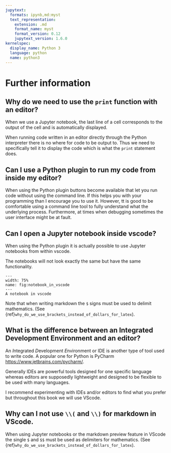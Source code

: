 ```yaml
---
jupytext:
  formats: ipynb,md:myst
  text_representation:
    extension: .md
    format_name: myst
    format_version: 0.12
    jupytext_version: 1.6.0
kernelspec:
  display_name: Python 3
  language: python
  name: python3
---
```


# Further information

## Why do we need to use the `print` function with an editor?

When we use a Jupyter notebook, the last line of a cell corresponds to the
output of the cell and is automatically displayed.

When running code written in an editor directly through the Python interpreter
there is no where for code to be output to. Thus we need to specifically tell it
to display the code which is what the `print` statement does.

## Can I use a Python plugin to run my code from inside my editor?

When using the Python plugin buttons become available that let you run code
without using the command line. If this helps you with your programming than I
encourage you to use it. However, tt is good to be comfortable using a
command line tool to fully understand what the underlying process. Furthermore,
at times when debugging sometimes the user interface might be at fault.

## Can I open a Jupyter notebook inside vscode?

When using the Python plugin it is actually possible to use Jupyter notebooks
from within vscode.

The notebooks will not look exactly the same but have the same functionality.

```{figure} ./img/notebook_in_vscode/main.png
---
width: 75%
name: fig:notebook_in_vscode
---
A notebook in vscode
```

Note that when writing markdown the `$` signs must be used to delimit
mathematics. (See {ref}`why_do_we_use_brackets_instead_of_dollars_for_latex`).

## What is the difference between an Integrated Development Environment and an editor?

An *I*ntegrated *D*evelopment *E*nvironment or IDE is another type of tool used
to write code. A popular one for Python is PyCharm
<https://www.jetbrains.com/pycharm/>.

Generally IDEs are powerful tools designed for one specific language whereas
editors are supposedly lightweight and designed to be flexible to be used with
many languages.

I recommend experimenting with IDEs and/or editors to find what you prefer but
throughout this book we will use VScode.

## Why can I not use ``\\(`` and ``\\)`` for markdown in VScode.

When using Jupyter notebooks or the markdown preview feature in VScode the
single `$` and `$$` must be used as delimiters for mathematics. (See
{ref}`why_do_we_use_brackets_instead_of_dollars_for_latex`).
